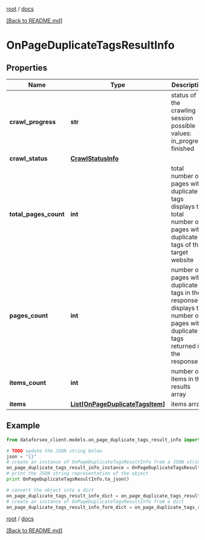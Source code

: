[root](./../ "root") / [docs](./ "docs")

[[Back to README.md]](./../README.md "[Back to README.md]")

# OnPageDuplicateTagsResultInfo

## Properties

Name | Type | Description | Notes
------------ | ------------- | ------------- | -------------
**crawl_progress** | **str** | status of the crawling session possible values: in_progress, finished | [optional]
**crawl_status** | [**CrawlStatusInfo**](CrawlStatusInfo.md) |  | [optional]
**total_pages_count** | **int** | total number of pages with duplicate tags displays the total number of pages with duplicate tags of the target website | [optional]
**pages_count** | **int** | number of pages with duplicate tags in the response displays the number of pages with duplicate tags returned in the response | [optional]
**items_count** | **int** | number of items in the results array | [optional]
**items** | [**List[OnPageDuplicateTagsItem]**](OnPageDuplicateTagsItem.md) | items array | [optional]

## Example

```python
from dataforseo_client.models.on_page_duplicate_tags_result_info import OnPageDuplicateTagsResultInfo

# TODO update the JSON string below
json = "{}"
# create an instance of OnPageDuplicateTagsResultInfo from a JSON string
on_page_duplicate_tags_result_info_instance = OnPageDuplicateTagsResultInfo.from_json(json)
# print the JSON string representation of the object
print OnPageDuplicateTagsResultInfo.to_json()

# convert the object into a dict
on_page_duplicate_tags_result_info_dict = on_page_duplicate_tags_result_info_instance.to_dict()
# create an instance of OnPageDuplicateTagsResultInfo from a dict
on_page_duplicate_tags_result_info_form_dict = on_page_duplicate_tags_result_info.from_dict(on_page_duplicate_tags_result_info_dict)
```

  

[root](./../ "root") / [docs](./ "docs")

[[Back to README.md]](./../README.md "[Back to README.md]")